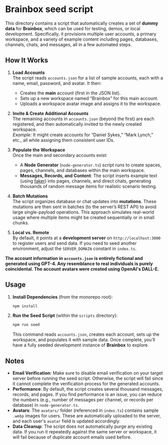 # Brainbox seed script

This directory contains a script that automatically creates a set of **dummy data** for **Brainbox**, which can be used for testing, demos, or local development. Specifically, it provisions multiple user accounts, a primary workspace, and a variety of example content including pages, databases, channels, chats, and messages, all in a few automated steps.

## How It Works

1. **Load Accounts**  
   The script reads `accounts.json` for a list of sample accounts, each with a name, email, password, and avatar. It then:

   - Creates the **main** account (first in the JSON list).
   - Sets up a new workspace named “Brainbox” for this main account.
   - Uploads a workspace avatar image and assigns it to the workspace.

2. **Invite & Create Additional Accounts**  
   The remaining accounts in `accounts.json` (beyond the first) are each registered, and then automatically invited to the newly created workspace.  
   _Example:_ It might create accounts for “Daniel Sykes,” “Mark Lynch,” etc., all while assigning them consistent user IDs.

3. **Populate the Workspace**  
   Once the main and secondary accounts exist:

   - A **Node Generator** (`node-generator.ts`) script runs to create spaces, pages, channels, and databases within the main workspace.
   - **Messages, Records, and Content**: The script inserts example text (using [faker](https://fakerjs.dev/)) into pages, channels, and direct chats, generating thousands of random message items for realistic scenario testing.

4. **Batch Mutations**  
   The script organizes database or chat updates into **mutations**. These mutations are then sent in batches (to the server’s REST API) to avoid large single-payload operations. This approach simulates real-world usage where multiple items might be created sequentially or in small chunks.

5. **Local vs. Remote**  
   By default, it points at a **development server** on `http://localhost:3000` to register users and send data. If you need to seed another environment, adjust the `SERVER_DOMAIN` constant in `index.ts`.

**The account information in `accounts.json` is entirely fictional and generated using GPT-4. Any resemblance to real individuals is purely coincidental. The account avatars were created using OpenAI's DALL-E.**

## Usage

1. **Install Dependencies** (from the monorepo root):

   ```bash
   npm install
   ```

2. **Run the Seed Script** (within the `scripts` directory):
   ```bash
   npm run seed
   ```
   This command reads `accounts.json`, creates each account, sets up the workspace, and populates it with sample data. Once complete, you’ll have a fully seeded development instance of **Brainbox** to explore.

## Notes

- **Email Verification**: Make sure to disable email verification on your target server before running the seed script. Otherwise, the script will fail since it cannot complete the verification process for the generated accounts.
- **Performance**: By default, the script creates several thousand messages, records, and pages. If you find performance is an issue, you can reduce the numbers (e.g., number of messages per channel, or records per database) in `node-generator.ts`.
- **Avatars**: The `avatars/` folder (referenced in `index.ts`) contains sample `.webp` images for users. These are automatically uploaded to the server, and each user's `avatar` field is updated accordingly.
- **Data Cleanup**: The script does not automatically purge any existing data. If you run it repeatedly against the same server or workspace, it will fail because of duplicate account emails used before.
